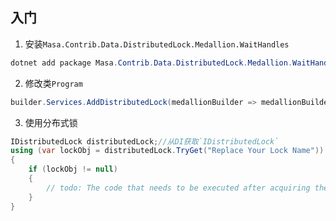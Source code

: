 ## 入门

1. 安装`Masa.Contrib.Data.DistributedLock.Medallion.WaitHandles`

``` powershell
dotnet add package Masa.Contrib.Data.DistributedLock.Medallion.WaitHandles
```

2. 修改类`Program`

```csharp
builder.Services.AddDistributedLock(medallionBuilder => medallionBuilder.UseSqlServer("server=localhost;uid=sa;pwd=P@ssw0rd;database=identity"));
```

3. 使用分布式锁

```csharp
IDistributedLock distributedLock;//从DI获取`IDistributedLock`
using (var lockObj = distributedLock.TryGet("Replace Your Lock Name"))
{
    if (lockObj != null)
    {
        // todo: The code that needs to be executed after acquiring the distributed lock
    }
}
```